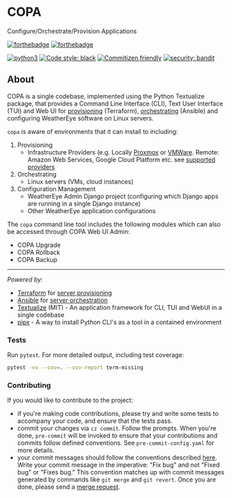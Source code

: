 # COPA 

Configure/Orchestrate/Provision Applications

[![forthebadge](https://forthebadge.com/images/badges/built-by-developers.svg)](https://forthebadge.com)
[![forthebadge](https://forthebadge.com/images/badges/made-with-python.svg)](https://forthebadge.com)

[![python3](https://img.shields.io/badge/python-3.6%20%7C%203.7%20%7C%203.8-brightgreen.svg)](https://python3statement.org/#sections50-why)
[![Code style: black](https://img.shields.io/badge/code%20style-black-000000.svg)](https://github.com/psf/black)
[![Commitizen friendly](https://img.shields.io/badge/commitizen-friendly-brightgreen.svg)](http://commitizen.github.io/cz-cli/)
[![security: bandit](https://img.shields.io/badge/security-bandit-yellow.svg)](https://github.com/PyCQA/bandit)

## About

COPA is a single codebase, implemented using the Python Textualize package, that provides a Command Line Interface (CLI), Text User Interface (TUI) and Web UI for [provisioning](https://www.redhat.com/en/topics/automation/what-is-provisioning) (Terraform), [orchestrating](https://www.redhat.com/en/topics/automation/what-is-orchestration) (Ansible) and configuring WeatherEye software on Linux servers.

`copa` is aware of environments that it can install to including:
1. Provisioning
    - Infrastructure Providers (e.g. Locally [Proxmox](https://github.com/Telmate/terraform-provider-proxmox) or [VMWare](https://registry.terraform.io/providers/hashicorp/vsphere/latest). Remote: Amazon Web Services, Google Cloud Platform etc. see [supported providers](https://registry.terraform.io/search/providers)
2. Orchestrating
    - Linux servers (VMs, cloud instances) 
3. Configuration Management
    - WeatherEye Admin Django project (configuring which Django apps are running in a single Django instance)
    - Other WeatherEye application configurations

The `copa` command line tool includes the following modules which can also be accessed through COPA Web UI Admin:
- COPA Upgrade
- COPA Rollback
- COPA Backup

---
*Powered by:*
- [Terraform](https://developer.hashicorp.com/terraform) for [server provisioning](https://www.redhat.com/en/topics/automation/what-is-provisioning)
- [Ansible](https://docs.ansible.com/) for [server orchestration](https://www.redhat.com/en/topics/automation/what-is-orchestration)
- [Textualize](https://www.textualize.io/) (MIT) - An application framework for CLI, TUI and WebUI in a single codebase
- [pipx](https://pipx.pypa.io/stable/) - A way to install Python CLI's as a tool in a contained environment

### Tests

Run `pytest`. For more detailed output, including test coverage:

```sh
pytest -vv --cov=. --cov-report term-missing
```

### Contributing

If you would like to contribute to the project:

- if you're making code contributions, please try and write some tests to accompany your code, and ensure that the tests pass.
- commit your changes via `cz commit`. Follow the prompts. When you're done, `pre-commit` will be invoked to ensure that your contributions and commits follow defined conventions. See `pre-commit-config.yaml` for more details.
- your commit messages should follow the conventions described [here](https://www.conventionalcommits.org/en/v1.0.0/). Write your commit message in the imperative: "Fix bug" and not "Fixed bug" or "Fixes bug." This convention matches up with commit messages generated by commands like `git merge` and `git revert`.
Once you are done, please send a [merge request](https://docs.gitlab.com/ee/user/project/merge_requests/).

